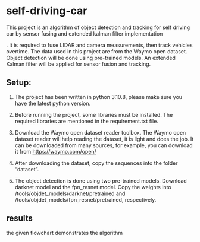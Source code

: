 
# self-driving-car

This project is an algorithm of object detection and tracking for self driving car by sensor fusing and extended kalman filter implementation

. It is required to fuse LIDAR and camera measurements, then track vehicles overtime. The data used in this project are from the Waymo open dataset. 
Object detection will be done using pre-trained models. An extended Kalman
filter will be applied for sensor fusion and tracking.


## Setup: 

1. The project has been written in python 3.10.8, please make sure you have the latest 
python version.

2. Before running the project, some libraries must be installed. The required libraries are mentioned in the requirement.txt file. 

3. Download the Waymo open dataset reader toolbox. The Waymo open dataset reader will help reading the dataset, it is light and does the job. It can be downloaded from many sources, for example, you can download it from https://waymo.com/open/ 
6. After downloading the dataset, copy the sequences into the folder “dataset”. 

7. The object detection is done using two pre-trained models. Download darknet model and the fpn_resnet model. Copy the weights into 
/tools/objdet_models/darknet/pretrained and 
/tools/objdet_models/fpn_resnet/pretrained, respectively. 




## results

the given flowchart demonstrates the algorithm 

